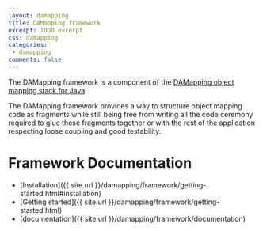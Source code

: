 ```yaml
---
layout: damapping
title: DAMapping framework
excerpt: TODO excerpt
css: damapping
categories:
 - damapping
comments: false
---
```


The DAMapping framework is a component of the [DAMapping object mapping stack for Java](http://damapping.javatronic.fr).

The DAMapping framework provides a way to structure object mapping code as fragments while still being free from writing all the code ceremony required to glue these fragments together or with the rest of the application respecting loose coupling and good testability.

Framework Documentation
=======================

* [Installation]({{ site.url }}/damapping/framework/getting-started.html#installation)
* [Getting started]({{ site.url }}/damapping/framework/getting-started.html)
* [documentation]({{ site.url }}/damapping/framework/documentation)

<!--
Annotation processing
=====================

## Java Annotation processing explained

<ul class="post-list">
    <li><article><a href="{% post_url articles/2014-10-08-how_does_annotation_processing_work_in_java %}">How does annotation processing work in Java</a></article></li>
    <li><article><a href="http://localhost:4000/articles/2014/11/05/understanding_the_processor_interface.html">Understanding the Processor interface</a></article></li>
    <li><article><a href="http://localhost:4000/articles/2014/11/05/understanding_the_processingenvironment_and_roundenvironment_interfaces.html">Understanding the ProcessingEnvironment and RoundEnvironment interfaces</a></article></li>
</ul>

## Annotation Processor coding tips

<ul class="post-list">
    <li><article><a href="articles/2014/11/05/how_to_write_a_annotation_processor_in_java.html">How to write a Annotation Processor in Java</a></article></li>
    <li><article><a href="{% post_url articles/2014-09-22-how_to_debug_an_annotation_processor %}">How to debug an Annotation Processor</a></article></li>
    <li><article><a href="{% post_url articles/2014-08-31-how_to_make_sure_javac_is_using_a_specific_annotation_processor %}">How to make sure javac is using an Annotation Processor and troubleshoot when it is not</a></article></li>
</ul>
-->
